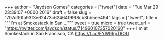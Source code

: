 
+++
author = "Jaydson Gomes"
categories = ["tweet"]
date = "Tue Mar 29 23:39:07 +0000 2016"
draft = false
slug = "707d30fa93f3e62473c62464f99f8cb3bb5ee494"
tags = ["tweet"]
title = """I'm at Smokestack in San ..."""
tweet = true
micro = true
tweet_url = "https://twitter.com/jaydson/status/714960107357020160"
+++
I'm at Smokestack in San Francisco, CA https://t.co/EYW9RpT9OD
